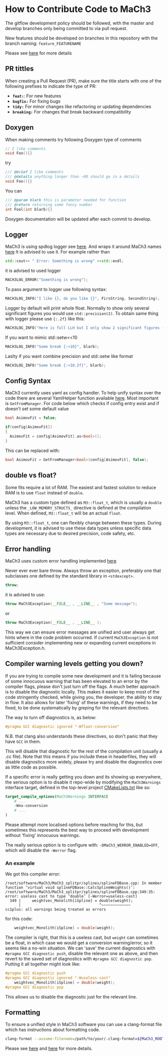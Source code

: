 # How to Contribute Code to MaCh3
The gitflow development policy should be followed, with the master and develop branches only being committed to via pull request.

New features should be developed on branches in this repository with the branch naming: `feature_FEATURENAME`

Please see [here](https://www.atlassian.com/git/tutorials/comparing-workflows/gitflow-workflow) for more details

## PR tittles
When creating a Pull Request (PR), make sure the title starts with one of the following prefixes to indicate the type of PR:

- **`feat:`**: For new features
- **`bugfix:`** For fixing bugs
- **`tidy:`** For minor changes like refactoring or updating dependencies
- **`breaking:`** For changes that break backward compatibility

## Doxygen
When making comments try following Doxygen type of comments

```cpp
// I like comments
void Foo(){}
```
try
```cpp
/// @brief I like comments
/// @details anything longer than ~80 should go in a details
void Foo(){}
```
You can
```cpp
/// @param blarb this is parameter needed for function
/// @return returning some fancy number
int Fool(int blarb){}
```
Doxygen documentation will be updated after each commit to develop.

## Logger
MaCh3 is using spdlog logger see [here](https://github.com/gabime/spdlog/tree/master). And wraps it around MaCh3 names [here](https://github.com/mach3-software/MaCh3/blob/develop/manager/MaCh3Logger.h)
It is advised to use it. For example rather than
```cpp
std::cout<< " Error: Something is wrong" <<std::endl;
```
it is advised to used logger
```cpp
MACH3LOG_ERROR("Something is wrong");
```
To pass argument to logger use following syntax:
```cpp
MACH3LOG_INFO("I like {}, do you like {}", FirsString, SecondString);
```
Logger by default will print whole float. Normally to show only several significant figures you would use `std::precision(2)`. To obtain same thing with logger please use `{:.2f}` like this:
```cpp
MACH3LOG_INFO("Here is full LLH but I only show 2 significant figures {:.2f}", LLH);
```
If you want to mimic std::setw<<10
```cpp
MACH3LOG_INFO("Some break {:<10}", blarb);
```
Laslty if you want combine precision and std::setw like format
```cpp
MACH3LOG_INFO("Some break {:<10.2f}", blarb);
```

## Config Syntax
MaCh3 currently uses yaml as config handler. To help unify syntax over the code there are several YamlHelper function available [here](https://github.com/mach3-software/MaCh3/blob/develop/manager/YamlHelper.h). Most important is `GetFromManager`. For code below which checks if config entry exist and if doesn't set some default value

```cpp
bool AsimovFit = false;

if(config[AsimovFit])
{
  AsimovFit = config[AsimovFit].as<bool>();
}
```
This can be replaced with:
```cpp
bool AsimovFit = GetFromManager<bool>(config[AsimovFit], false);
```

## double vs float?
Some fits require a lot of RAM. The easiest and fastest solution to reduce RAM
is to use `float` instead of `double`.

MaCh3 has a custom type defined as `M3::float_t`, which is usually a `double`
unless the `_LOW_MEMORY_STRUCTS_` directive is defined at the compilation
level. When defined, `M3::float_t` will be an actual `float`.

By using `M3::float_t`, one can flexibly change between these types. During
development, it is advised to use these data types unless specific data
types are necessary due to desired precision, code safety, etc.

## Error handling
MaCh3 uses custom error handling implemented [here](https://github.com/mach3-software/MaCh3/blob/develop/manager/MaCh3Exception.h)

Never ever ever bare throw. Always throw an exception, preferably one that subclasses one defined by the standard library in `<stdexcept>`.
```cpp
throw;
```
it is advised to use:

```cpp
throw MaCh3Exception(__FILE__ , __LINE__ , "Some message");
```
or
```cpp
throw MaCh3Exception(__FILE__ , __LINE__ );
```
This way we can ensure error messages are unified and user always get hints where in the code problem occurred. If current `MaCh3Exception` is not sufficient consider implementing new or expanding current exceptions in MaCh3Exception.h.

## Compiler warning levels getting you down?

If you are trying to compile some new development and it is failing because of some innocuous warning that has been elevated to an error by the compiler flags, please don't just turn off the flags. A much better approach is to disable the diagnostic locally. This makes it easier to keep most of the code stringently checked, while giving you, the developer, the ability to stay in flow.
It also allows for later 'fixing' of these warnings, if they need to be fixed, to be done systematically by greping for the relevant directives.

The way to turn off diagnostics is, as below:

```c++
#pragma GCC diagnostic ignored "-Wfloat-conversion"
```

N.B. that clang also understands these directives, so don't panic that they have `GCC` in them.

This will disable that diagnostic for the rest of the compilation unit (usually a .cc file). Note that this means if you include these in headerfiles, they will disable diagnostics more widely, please try and disable the diagnostics over as little code as possible.

If a specific error is really getting you down and its showing up everywhere, the serious option is to disable it repo-wide by modifying the `MaCh3Warnings` interface target, defined in the top-level project [CMakeLists.txt](../CMakeLists.txt) like so:

```cmake
target_compile_options(MaCh3Warnings INTERFACE
    # ...
    -Wno-conversion
    # ...
)
```

Please attempt more localised options before reaching for this, but sometimes this represents the best way to proceed with development without 'fixing' innocuous warnings.

The really serious option is to configure with: `-DMaCh3_WERROR_ENABLED=OFF`, which will disable the `-Werror` flag.

### An example

We got this compiler error:

```shell
/root/software/MaCh3/MaCh3_splitpr/splines/splineFDBase.cpp: In member function ‘virtual void splineFDBase::CalcSplineWeights()’:
/root/software/MaCh3/MaCh3_splitpr/splines/splineFDBase.cpp:349:35: error: useless cast to type ‘double’ [-Werror=useless-cast]
  349 |     weightvec_Monolith[iSpline] = double(weight);
      |                                   ^~~~~~~~~~~~~~
cc1plus: all warnings being treated as errors
```

for this code:

```c++
    weightvec_Monolith[iSpline] = double(weight);
```

The compiler is right, that this is a useless cast, but `weight` can sometimes be a float, in which case we would get a conversion warning/error, so it seems like a no-win situation. We can 'save' the current diagnostics with `#pragma GCC diagnostic push`, disable the relevant one as above, and then revert to the saved set of diagnostics with `#pragma GCC diagnostic pop`.
Putting it all together might look like:

```c++
#pragma GCC diagnostic push
#pragma GCC diagnostic ignored "-Wuseless-cast"
    weightvec_Monolith[iSpline] = double(weight);
#pragma GCC diagnostic pop
```

This allows us to disable the diagnostic just for the relevant line.

## Formatting
To ensure a unified style in MaCh3 software you can use a clang-format file which has instructions about formatting code.
```bash
clang-format --assume-filename=/path/to/your/.clang-format=${MaCh3_ROOT}/../.clang-format blarb.cpp
```
Please see [here](https://clang.llvm.org/docs/ClangFormat.html) and [here](https://root.cern/contribute/coding_conventions/) for more details.
